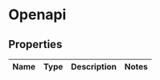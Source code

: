 # Openapi

## Properties
Name | Type | Description | Notes
------------ | ------------- | ------------- | -------------
